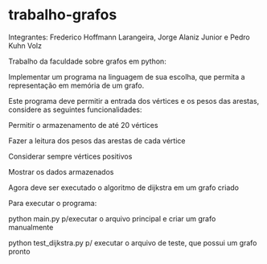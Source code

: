# trabalho-grafos

Integrantes: Frederico Hoffmann Larangeira, Jorge Alaniz Junior e Pedro Kuhn Volz

Trabalho da faculdade sobre grafos em python:

Implementar um programa na linguagem de sua escolha, que permita a representação em memória de um grafo.

Este programa deve permitir a entrada dos vértices e os pesos das arestas, considere as seguintes funcionalidades:

Permitir o armazenamento de até 20 vértices

Fazer a leitura dos pesos das arestas de cada vértice

Considerar sempre vértices positivos

Mostrar os dados armazenados

Agora deve ser executado o algoritmo de dijkstra em um grafo criado

Para executar o programa:

python main.py p/executar o arquivo principal e criar um grafo manualmente

python test_dijkstra.py p/ executar o arquivo de teste, que possui um grafo pronto
